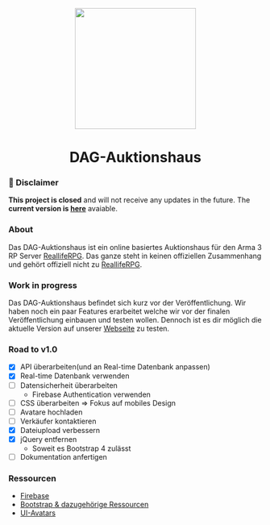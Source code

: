 <p align="center">
    <img src="https://files.dulliag.de/web/images/logo.jpg" width="240px" height="auto">
</p>

<h1 align="center"><strong>DAG-Auktionshaus</strong></h1>

### :construction: Disclaimer
**This project is closed** and will not receive any updates in the future. The **current version is [here](https://github.com/tklein1801/React-Auctions)** avaiable.

### About

Das DAG-Auktionshaus ist ein online basiertes Auktionshaus für den Arma 3 RP Server [ReallifeRPG](https://realliferpg.de). Das ganze steht in keinen offiziellen Zusammenhang und gehört offiziell nicht zu [ReallifeRPG](https://realliferpg.de).

### Work in progress

Das DAG-Auktionshaus befindet sich kurz vor der Veröffentlichung. Wir haben noch ein paar Features erarbeitet welche wir vor der finalen Veröffentlichung einbauen und testen wollen. Dennoch ist es dir möglich die aktuelle Version auf unserer [Webseite](https://dulliag.de/Auktionen/) zu testen.

### Road to v1.0

- [x] API überarbeiten(und an Real-time Datenbank anpassen)
- [x] Real-time Datenbank verwenden
- [ ] Datensicherheit überarbeiten
  - Firebase Authentication verwenden
- [ ] CSS überarbeiten => Fokus auf mobiles Design
- [ ] Avatare hochladen
- [ ] Verkäufer kontaktieren
- [x] Dateiupload verbessern
- [x] jQuery entfernen
  - Soweit es Bootstrap 4 zulässt
- [ ] Dokumentation anfertigen

### Ressourcen

- [Firebase](https://firebase.google.com)
- [Bootstrap & dazugehörige Ressourcen](https://getbootstrap.com/)
- [UI-Avatars](https://eu.ui-avatars.com/)

